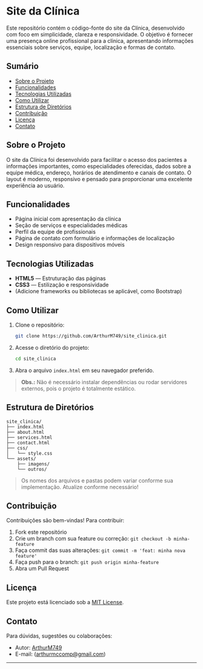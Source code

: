 # Site da Clínica

Este repositório contém o código-fonte do site da Clínica, desenvolvido com foco em simplicidade, clareza e responsividade. O objetivo é fornecer uma presença online profissional para a clínica, apresentando informações essenciais sobre serviços, equipe, localização e formas de contato.

## Sumário

- [Sobre o Projeto](#sobre-o-projeto)
- [Funcionalidades](#funcionalidades)
- [Tecnologias Utilizadas](#tecnologias-utilizadas)
- [Como Utilizar](#como-utilizar)
- [Estrutura de Diretórios](#estrutura-de-diretórios)
- [Contribuição](#contribuição)
- [Licença](#licença)
- [Contato](#contato)

## Sobre o Projeto

O site da Clínica foi desenvolvido para facilitar o acesso dos pacientes a informações importantes, como especialidades oferecidas, dados sobre a equipe médica, endereço, horários de atendimento e canais de contato. O layout é moderno, responsivo e pensado para proporcionar uma excelente experiência ao usuário.

## Funcionalidades

- Página inicial com apresentação da clínica
- Seção de serviços e especialidades médicas
- Perfil da equipe de profissionais
- Página de contato com formulário e informações de localização
- Design responsivo para dispositivos móveis

## Tecnologias Utilizadas

- **HTML5** — Estruturação das páginas
- **CSS3** — Estilização e responsividade
- (Adicione frameworks ou bibliotecas se aplicável, como Bootstrap)

## Como Utilizar

1. Clone o repositório:
    ```bash
    git clone https://github.com/ArthurM749/site_clinica.git
    ```
2. Acesse o diretório do projeto:
    ```bash
    cd site_clinica
    ```
3. Abra o arquivo `index.html` em seu navegador preferido.

> **Obs.:** Não é necessário instalar dependências ou rodar servidores externos, pois o projeto é totalmente estático.

## Estrutura de Diretórios

```
site_clinica/
├── index.html
├── about.html
├── services.html
├── contact.html
├── css/
│   └── style.css
└── assets/
    ├── imagens/
    └── outros/
```

> Os nomes dos arquivos e pastas podem variar conforme sua implementação. Atualize conforme necessário!

## Contribuição

Contribuições são bem-vindas! Para contribuir:

1. Fork este repositório
2. Crie um branch com sua feature ou correção: `git checkout -b minha-feature`
3. Faça commit das suas alterações: `git commit -m 'feat: minha nova feature'`
4. Faça push para o branch: `git push origin minha-feature`
5. Abra um Pull Request

## Licença

Este projeto está licenciado sob a [MIT License](LICENSE).

## Contato

Para dúvidas, sugestões ou colaborações:

- Autor: [ArthurM749](https://github.com/ArthurM749)
- E-mail: (arthurmccomp@gmail.com)

---
